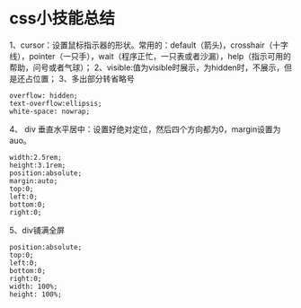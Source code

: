# css小技能总结

1、cursor：设置鼠标指示器的形状。常用的：default（箭头)，crosshair（十字线），pointer（一只手），wait（程序正忙，一只表或者沙漏），help（指示可用的帮助，问号或者气球）；
2、visible:值为visible时展示，为hidden时，不展示，但是还占位置；
3、多出部分转省略号
```
overflow: hidden;
text-overflow:ellipsis;
white-space: nowrap;
```

4、 div 垂直水平居中：设置好绝对定位，然后四个方向都为0，margin设置为auo。
```
width:2.5rem;
height:3.1rem;
position:absolute;
margin:auto;
top:0;
left:0;
bottom:0;
right:0;
```

5、div铺满全屏
```
position:absolute;
top:0;
left:0;
bottom:0;
right:0;
width: 100%;
height: 100%;
```

